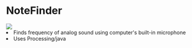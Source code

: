 # NoteFinder

 <html>
<body>
<img src="https://www.ecauble.com/images/notereader.gif"><br>
<li>Finds frequency of analog sound using computer's built-in microphone</li>
<li>Uses Processing/java</li>
</body>
